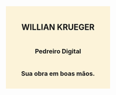 <div style="text-align: center">
  <div
    style="
      display: flex;
      flex-direction: column;
      align-items: center;
      background-color: #fcf3d9;
      padding: 14px 40px;
      width: fit-content;
      margin-left: auto;
      margin-right: auto;
    "
  >
    <h2 style="text-transform: uppercase">Willian Krueger</h2>
    <h3>Pedreiro Digital</h3>
    <h3>Sua obra em boas mãos.</h3>
  </div>
</div>
